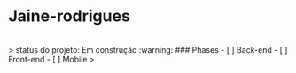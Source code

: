 # Jaine-rodrigues
<br>
> status do projeto: Em construção :warning:
### Phases
- [ ] Back-end
- [ ] Front-end
- [ ]  Mobile
> 
